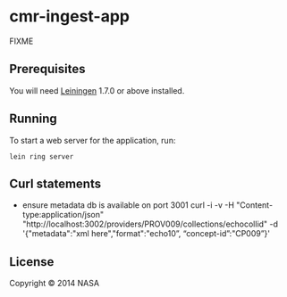 # cmr-ingest-app

FIXME

## Prerequisites

You will need [Leiningen][1] 1.7.0 or above installed.

[1]: https://github.com/technomancy/leiningen

## Running

To start a web server for the application, run:

    lein ring server

## Curl statements
- ensure metadata db is available on port 3001
curl -i -v -H "Content-type:application/json" "http://localhost:3002/providers/PROV009/collections/echocollid" -d '{"metadata":"xml here","format":"echo10”, “concept-id”:"CP009”}'

## License

Copyright © 2014 NASA
